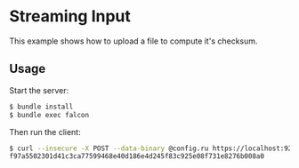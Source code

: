 # Streaming Input

This example shows how to upload a file to compute it's checksum.

## Usage

Start the server:

``` bash
$ bundle install
$ bundle exec falcon
```

Then run the client:

``` bash
$ curl --insecure -X POST --data-binary @config.ru https://localhost:9292
f97a5502301d41c3ca77599468e40d186e4d245f83c925e08f731e8276b008a0
```
